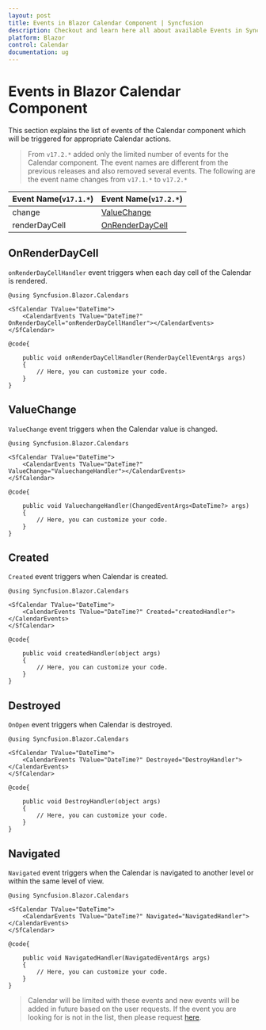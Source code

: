 ```yaml
---
layout: post
title: Events in Blazor Calendar Component | Syncfusion
description: Checkout and learn here all about available Events in Syncfusion Blazor Calendar component and much more.
platform: Blazor
control: Calendar
documentation: ug
---
```


# Events in Blazor Calendar Component

This section explains the list of events of the Calendar component which will be triggered for appropriate Calendar actions.

> From `v17.2.*` added only the limited number of events for the Calendar component. The event names are different from the previous releases and also removed several events. The following are the event name changes from `v17.1.*` to `v17.2.*`

Event Name(`v17.1.*`) |Event Name(`v17.2.*`)
-----|-----
change |[ValueChange](events/#valuechange)
renderDayCell |[OnRenderDayCell](events/#onrenderdaycell)

## OnRenderDayCell

`onRenderDayCellHandler` event triggers when each day cell of the Calendar is rendered.

```cshtml
@using Syncfusion.Blazor.Calendars

<SfCalendar TValue="DateTime">
    <CalendarEvents TValue="DateTime?" OnRenderDayCell="onRenderDayCellHandler"></CalendarEvents>
</SfCalendar>

@code{

    public void onRenderDayCellHandler(RenderDayCellEventArgs args)
    {
        // Here, you can customize your code.
    }
}
```

## ValueChange

`ValueChange` event triggers when the Calendar value is changed.

```cshtml
@using Syncfusion.Blazor.Calendars

<SfCalendar TValue="DateTime">
    <CalendarEvents TValue="DateTime?" ValueChange="ValuechangeHandler"></CalendarEvents>
</SfCalendar>

@code{

    public void ValuechangeHandler(ChangedEventArgs<DateTime?> args)
    {
        // Here, you can customize your code.
    }
}
```

## Created

`Created` event triggers when Calendar is created.

```cshtml
@using Syncfusion.Blazor.Calendars

<SfCalendar TValue="DateTime">
    <CalendarEvents TValue="DateTime?" Created="createdHandler"></CalendarEvents>
</SfCalendar>

@code{

    public void createdHandler(object args)
    {
        // Here, you can customize your code.
    }
}
```

## Destroyed

`OnOpen` event triggers when Calendar is destroyed.

```cshtml
@using Syncfusion.Blazor.Calendars

<SfCalendar TValue="DateTime">
    <CalendarEvents TValue="DateTime?" Destroyed="DestroyHandler"></CalendarEvents>
</SfCalendar>

@code{

    public void DestroyHandler(object args)
    {
        // Here, you can customize your code.
    }
}
```

## Navigated

`Navigated` event triggers when the Calendar is navigated to another level or within the same level of view.

```cshtml
@using Syncfusion.Blazor.Calendars

<SfCalendar TValue="DateTime">
    <CalendarEvents TValue="DateTime?" Navigated="NavigatedHandler"></CalendarEvents>
</SfCalendar>

@code{

    public void NavigatedHandler(NavigatedEventArgs args)
    {
        // Here, you can customize your code.
    }
}
```

> Calendar will be limited with these events and new events will be added in future based on the user requests. If the event you are looking for is not in the list, then please request [here](https://www.syncfusion.com/feedback/blazor-components).
